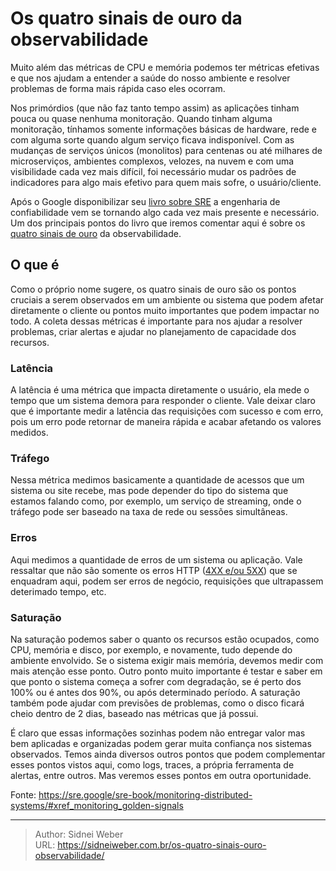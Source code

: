 # Os quatro sinais de ouro da observabilidade


Muito além das métricas de CPU e memória podemos ter métricas efetivas e que nos ajudam a entender a saúde do nosso ambiente e resolver problemas de forma mais rápida caso eles ocorram.

Nos primórdios (que não faz tanto tempo assim) as aplicações tinham pouca ou quase nenhuma monitoração. Quando tinham alguma monitoração, tínhamos somente informações básicas de hardware, rede e com alguma sorte quando algum serviço ficava indisponível. Com as mudanças de serviços únicos (monolitos) para centenas ou até milhares de microserviços, ambientes complexos, velozes, na nuvem e com uma visibilidade cada vez mais difícil, foi necessário mudar os padrões de indicadores para algo mais efetivo para quem mais sofre, o usuário/cliente.

Após o Google disponibilizar seu [livro sobre SRE](https://sre.google/sre-book/table-of-contents/) a engenharia de confiabilidade vem se tornando algo cada vez mais presente e necessário. Um dos principais pontos do livro que iremos comentar aqui é sobre os [quatro sinais de ouro](https://sre.google/sre-book/monitoring-distributed-systems/#xref_monitoring_golden-signals) da observabilidade.

## O que é

Como o próprio nome sugere, os quatro sinais de ouro são os pontos cruciais a serem observados em um ambiente ou sistema que podem afetar diretamente o cliente ou pontos muito importantes que podem impactar no todo. A coleta dessas métricas é importante para nos ajudar a resolver problemas, criar alertas e ajudar no planejamento de capacidade dos recursos.

### Latência

A latência é uma métrica que impacta diretamente o usuário, ela mede o tempo que um sistema demora para responder o cliente. Vale deixar claro que é importante medir a latência das requisições com sucesso e com erro, pois um erro pode retornar de maneira rápida e acabar afetando os valores medidos.

### Tráfego

Nessa métrica medimos basicamente a quantidade de acessos que um sistema ou site recebe, mas pode depender do tipo do sistema que estamos falando como, por exemplo, um serviço de streaming, onde o tráfego pode ser baseado na taxa de rede ou sessões simultâneas.

### Erros

Aqui medimos a quantidade de erros de um sistema ou aplicação. Vale ressaltar que não são somente os erros HTTP ([4XX e/ou 5XX](https://developer.mozilla.org/pt-BR/docs/Web/HTTP/Status)) que se enquadram aqui, podem ser erros de negócio, requisições que ultrapassem deterimado tempo, etc.

### Saturação

Na saturação podemos saber o quanto os recursos estão ocupados, como CPU, memória e disco, por exemplo, e novamente, tudo depende do ambiente envolvido. Se o sistema exigir mais memória, devemos medir com mais atenção esse ponto. Outro ponto muito importante é testar e saber em que ponto o sistema começa a sofrer com degradação, se é perto dos 100% ou é antes dos 90%, ou após determinado período. A saturação também pode ajudar com previsões de problemas, como o disco ficará cheio dentro de 2 dias, baseado nas métricas que já possui.

É claro que essas informações sozinhas podem não entregar valor mas bem aplicadas e organizadas podem gerar muita confiança nos sistemas observados. Temos ainda diversos outros pontos que podem complementar esses pontos vistos aqui, como logs, traces, a própria ferramenta de alertas, entre outros. Mas veremos esses pontos em outra oportunidade.

Fonte: https://sre.google/sre-book/monitoring-distributed-systems/#xref_monitoring_golden-signals

---

> Author: Sidnei Weber  
> URL: https://sidneiweber.com.br/os-quatro-sinais-ouro-observabilidade/  

